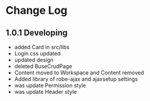 # Change Log

## 1.0.1 Developing
* added Card in src/libs
* Login css updated
* updated design
* deleted BuseCrudPage
* Content moved to Workspace and Content removed
* Added library of robe-ajax and ajaxsetup settings
* was update Permission style
* was update Header style



